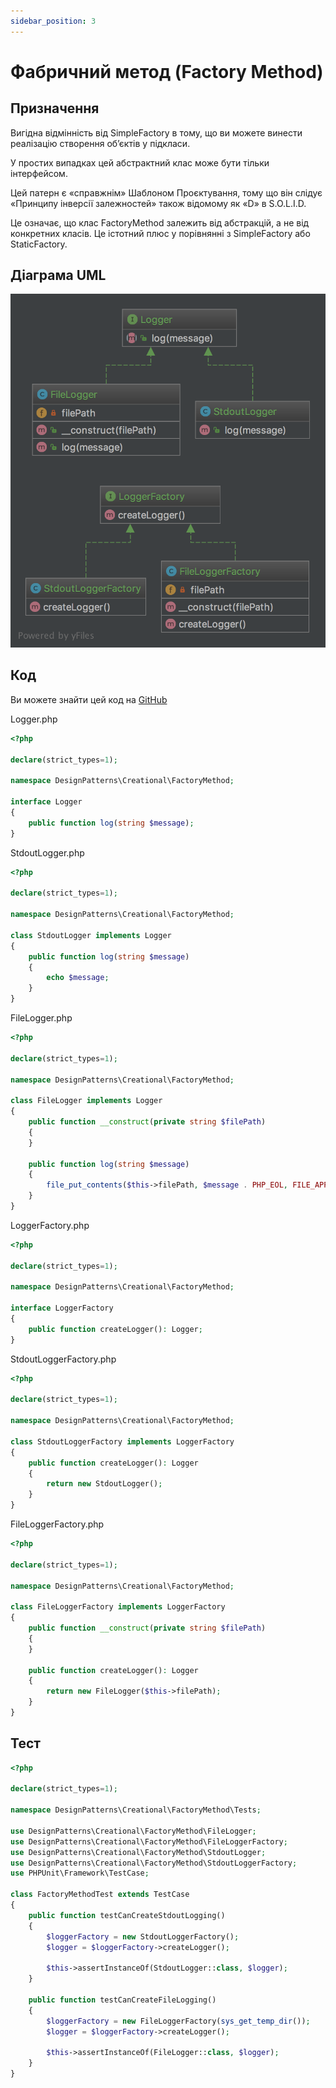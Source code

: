 ```yaml
---
sidebar_position: 3
---
```


# Фабричний метод (Factory Method)

## Призначення

Вигідна відмінність від SimpleFactory в тому, що ви можете винести реалізацію створення об’єктів у підкласи.

У простих випадках цей абстрактний клас може бути тільки інтерфейсом.

Цей патерн є «справжнім» Шаблоном Проєктування, тому що він слідує «Принципу інверсії залежностей» також відомому як «D» в S.O.L.I.D.

Це означає, що клас FactoryMethod залежить від абстракцій, а не від конкретних класів. Це істотний плюс у порівнянні з SimpleFactory або StaticFactory.

## Діаграма UML

![Builder UML](./images/factory_method.png)

## Код
Ви можете знайти цей код на [GitHub](https://github.com/PetroOstapuk/DesignPatternsPHP/tree/main/Creational/FactoryMethod)

Logger.php

```php
<?php

declare(strict_types=1);

namespace DesignPatterns\Creational\FactoryMethod;

interface Logger
{
    public function log(string $message);
}
```

StdoutLogger.php

```php
<?php

declare(strict_types=1);

namespace DesignPatterns\Creational\FactoryMethod;

class StdoutLogger implements Logger
{
    public function log(string $message)
    {
        echo $message;
    }
}
```

FileLogger.php

```php
<?php

declare(strict_types=1);

namespace DesignPatterns\Creational\FactoryMethod;

class FileLogger implements Logger
{
    public function __construct(private string $filePath)
    {
    }

    public function log(string $message)
    {
        file_put_contents($this->filePath, $message . PHP_EOL, FILE_APPEND);
    }
}
```

LoggerFactory.php

```php
<?php

declare(strict_types=1);

namespace DesignPatterns\Creational\FactoryMethod;

interface LoggerFactory
{
    public function createLogger(): Logger;
}

```

StdoutLoggerFactory.php

```php
<?php

declare(strict_types=1);

namespace DesignPatterns\Creational\FactoryMethod;

class StdoutLoggerFactory implements LoggerFactory
{
    public function createLogger(): Logger
    {
        return new StdoutLogger();
    }
}
```

FileLoggerFactory.php

```php
<?php

declare(strict_types=1);

namespace DesignPatterns\Creational\FactoryMethod;

class FileLoggerFactory implements LoggerFactory
{
    public function __construct(private string $filePath)
    {
    }

    public function createLogger(): Logger
    {
        return new FileLogger($this->filePath);
    }
}
```

## Тест

```php
<?php

declare(strict_types=1);

namespace DesignPatterns\Creational\FactoryMethod\Tests;

use DesignPatterns\Creational\FactoryMethod\FileLogger;
use DesignPatterns\Creational\FactoryMethod\FileLoggerFactory;
use DesignPatterns\Creational\FactoryMethod\StdoutLogger;
use DesignPatterns\Creational\FactoryMethod\StdoutLoggerFactory;
use PHPUnit\Framework\TestCase;

class FactoryMethodTest extends TestCase
{
    public function testCanCreateStdoutLogging()
    {
        $loggerFactory = new StdoutLoggerFactory();
        $logger = $loggerFactory->createLogger();

        $this->assertInstanceOf(StdoutLogger::class, $logger);
    }

    public function testCanCreateFileLogging()
    {
        $loggerFactory = new FileLoggerFactory(sys_get_temp_dir());
        $logger = $loggerFactory->createLogger();

        $this->assertInstanceOf(FileLogger::class, $logger);
    }
}
```